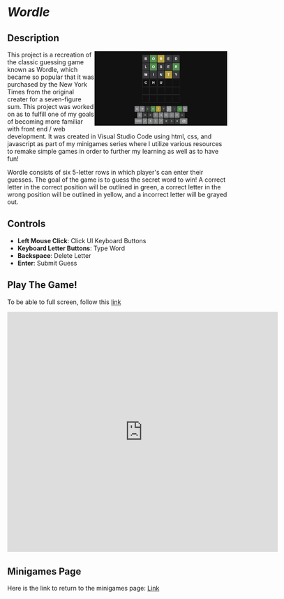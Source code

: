 # *Wordle*

## Description
<img class="borderimage" align="right" width="304.128" height="171.072" src="https://github.com/SergeiBak/PersonalWebsite/blob/master/images/wordle.png?raw=true">
This project is a recreation of the classic guessing game known as Wordle, which became so popular that it was purchased by the New York Times from the original 
creater for a seven-figure sum. This project was worked on as to fulfill one of my goals of becoming more familiar with front end / web development. It was 
created in Visual Studio Code using html, css, and javascript as part of my minigames series where I utilize various resources to remake simple games in order 
to further my learning as well as to have fun!   

Wordle consists of six 5-letter rows in which player's can enter their guesses. The goal of the game is to guess the secret word to win! A correct letter in 
the correct position will be outlined in green, a correct letter in the wrong position will be outlined in yellow, and a incorrect letter will be grayed out.  

## Controls    
- **Left Mouse Click**: Click UI Keyboard Buttons
- **Keyboard Letter Buttons**: Type Word
- **Backspace**: Delete Letter
- **Enter**: Submit Guess

## Play The Game!
To be able to full screen, follow this [link](https://sergeibak.github.io/Wordle/)   

<div style="text-align: center;">
  <embed type="text/html" src="https://sergeibak.github.io/Wordle/" width="620" height="550">
</div>
  
      
## Minigames Page
Here is the link to return to the minigames page: [Link](https://sergeibak.github.io/PersonalWebsite/Minigames)
